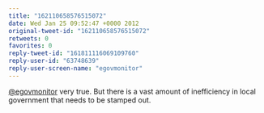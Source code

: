 ```yaml
---
title: "162110658576515072"
date: Wed Jan 25 09:52:47 +0000 2012
original-tweet-id: "162110658576515072"
retweets: 0
favorites: 0
reply-tweet-id: "161811116069109760"
reply-user-id: "63748639"
reply-user-screen-name: "egovmonitor"
---
```

<a href="https://twitter.com/egovmonitor">@egovmonitor</a> very true. But there is a vast amount of inefficiency in local government that needs to be stamped out.
